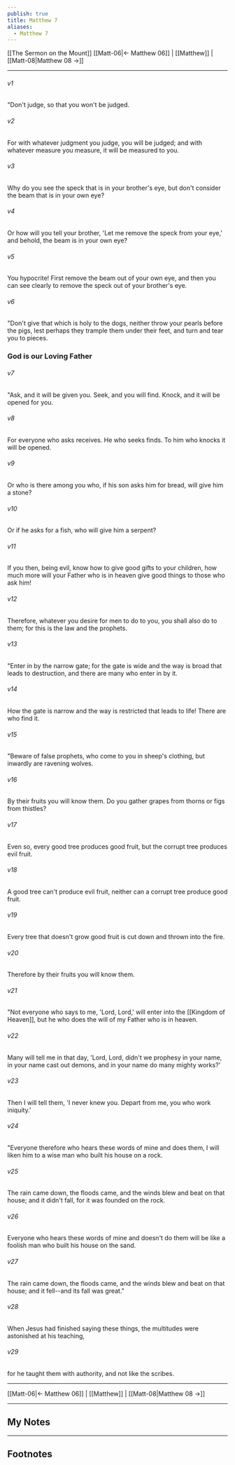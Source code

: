 ```yaml
---
publish: true
title: Matthew 7
aliases:
  - Matthew 7
---
```

[[The Sermon on the Mount]]
[[Matt-06|← Matthew 06]] | [[Matthew]] | [[Matt-08|Matthew 08 →]]
***



###### v1 
"Don't judge, so that you won't be judged. 

###### v2 
For with whatever judgment you judge, you will be judged; and with whatever measure you measure, it will be measured to you. 

###### v3 
Why do you see the speck that is in your brother's eye, but don't consider the beam that is in your own eye? 

###### v4 
Or how will you tell your brother, 'Let me remove the speck from your eye,' and behold, the beam is in your own eye? 

###### v5 
You hypocrite! First remove the beam out of your own eye, and then you can see clearly to remove the speck out of your brother's eye. 

###### v6 
"Don't give that which is holy to the dogs, neither throw your pearls before the pigs, lest perhaps they trample them under their feet, and turn and tear you to pieces. 

### God is our Loving Father
###### v7 
"Ask, and it will be given you. Seek, and you will find. Knock, and it will be opened for you. 

###### v8 
For everyone who asks receives. He who seeks finds. To him who knocks it will be opened. 

###### v9 
Or who is there among you who, if his son asks him for bread, will give him a stone? 

###### v10 
Or if he asks for a fish, who will give him a serpent? 

###### v11 
If you then, being evil, know how to give good gifts to your children, how much more will your Father who is in heaven give good things to those who ask him! 

###### v12 
Therefore, whatever you desire for men to do to you, you shall also do to them; for this is the law and the prophets. 

###### v13 
"Enter in by the narrow gate; for the gate is wide and the way is broad that leads to destruction, and there are many who enter in by it. 

###### v14 
How the gate is narrow and the way is restricted that leads to life! There are who find it. 

###### v15 
"Beware of false prophets, who come to you in sheep's clothing, but inwardly are ravening wolves. 

###### v16 
By their fruits you will know them. Do you gather grapes from thorns or figs from thistles? 

###### v17 
Even so, every good tree produces good fruit, but the corrupt tree produces evil fruit. 

###### v18 
A good tree can't produce evil fruit, neither can a corrupt tree produce good fruit. 

###### v19 
Every tree that doesn't grow good fruit is cut down and thrown into the fire. 

###### v20 
Therefore by their fruits you will know them. 

###### v21 
"Not everyone who says to me, 'Lord, Lord,' will enter into the [[Kingdom of Heaven]], but he who does the will of my Father who is in heaven. 

###### v22 
Many will tell me in that day, 'Lord, Lord, didn't we prophesy in your name, in your name cast out demons, and in your name do many mighty works?' 

###### v23 
Then I will tell them, 'I never knew you. Depart from me, you who work iniquity.' 

###### v24 
"Everyone therefore who hears these words of mine and does them, I will liken him to a wise man who built his house on a rock. 

###### v25 
The rain came down, the floods came, and the winds blew and beat on that house; and it didn't fall, for it was founded on the rock. 

###### v26 
Everyone who hears these words of mine and doesn't do them will be like a foolish man who built his house on the sand. 

###### v27 
The rain came down, the floods came, and the winds blew and beat on that house; and it fell--and its fall was great." 

###### v28 
When Jesus had finished saying these things, the multitudes were astonished at his teaching, 

###### v29 
for he taught them with authority, and not like the scribes.

***
[[Matt-06|← Matthew 06]] | [[Matthew]] | [[Matt-08|Matthew 08 →]]

---
## My Notes

---
## Footnotes